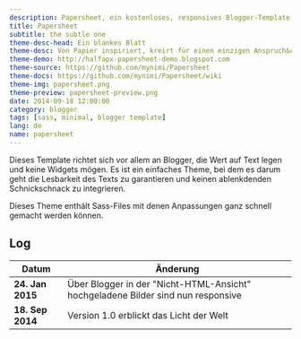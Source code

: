 ```yaml
---
description: Papersheet, ein kostenloses, responsives Blogger-Template, für alle, die den Fokus auf den Text legen.
title: Papersheet
subtitle: the subtle one
theme-desc-head: Ein blankes Blatt
theme-desc: Von Papier inspiriert, kreirt für einen einzigen Anspruch&colon; Den Fokus auf den Inhalt zu legen
theme-demo: http://halfapx-papersheet-demo.blogspot.com
theme-source: https://github.com/mynimi/Papersheet
theme-docs: https://github.com/mynimi/Papersheet/wiki
theme-img: papersheet.png
theme-preview: papersheet-preview.png
date: 2014-09-18 12:00:00
category: blogger
tags: [sass, minimal, blogger template]
lang: de
name: papersheet
---
```


Dieses Template richtet sich vor allem an Blogger, die Wert auf Text legen und keine Widgets mögen. Es ist ein einfaches Theme, bei dem es darum geht die Lesbarkeit des Texts zu garantieren und keinen ablenkdenden Schnickschnack zu integrieren.

Dieses Theme enthält Sass-Files mit denen Anpassungen ganz schnell gemacht werden können.


## Log

Datum | Änderung
--- | ---
**24. Jan 2015** | Über Blogger in der "Nicht-HTML-Ansicht" hochgeladene Bilder sind nun responsive
**18. Sep 2014** | Version 1.0 erblickt das Licht der Welt

